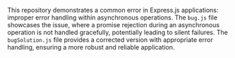 This repository demonstrates a common error in Express.js applications: improper error handling within asynchronous operations.  The `bug.js` file showcases the issue, where a promise rejection during an asynchronous operation is not handled gracefully, potentially leading to silent failures.  The `bugSolution.js` file provides a corrected version with appropriate error handling, ensuring a more robust and reliable application.